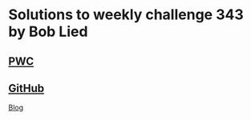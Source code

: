 # Solutions to weekly challenge 343 by Bob Lied

## [PWC](https://perlweeklychallenge.org/blog/perl-weekly-challenge-343/)
## [GitHub](https://github.com/boblied/perlweeklychallenge-club/tree/master/challenge-343/bob-lied)
[Blog](https://dev.to/boblied/pwc-342-balance-4eh4)
